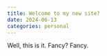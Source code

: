 ```yaml
---
title: Welcome to my new site?
date: 2024-06-13
categories: personal
---
```


Well, this is it. Fancy? Fancy.
